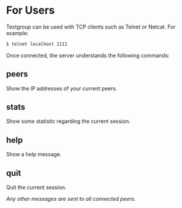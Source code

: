 # For Users

Textgroup can be used with TCP clients such as Telnet or Netcat. For example:

```sh
$ telnet localhost 1111
```

Once connected, the server understands the following commands:

## peers

Show the IP addresses of your current peers.

## stats

Show some statistic regarding the current session.

## help

Show a help message.

## quit

Quit the current session.

_Any other messages are sent to all connected peers._

